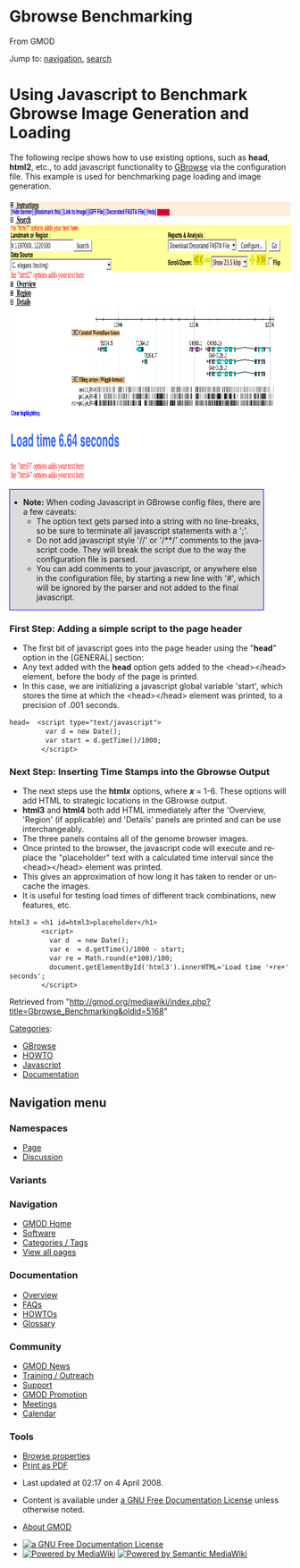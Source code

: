 <div id="mw-page-base" class="noprint">

</div>

<div id="mw-head-base" class="noprint">

</div>

<div id="content" class="mw-body" role="main">

<span id="top"></span>

<div id="mw-js-message" style="display:none;">

</div>



# <span dir="auto">Gbrowse Benchmarking</span>

<div id="bodyContent">

<div id="siteSub">

From GMOD

</div>

<div id="contentSub">

</div>

<div id="jump-to-nav" class="mw-jump">

Jump to: [navigation](#mw-navigation), [search](#p-search)

</div>

<div id="mw-content-text" class="mw-content-ltr" lang="en" dir="ltr">

# <span id="Using_Javascript_to_Benchmark_Gbrowse_Image_Generation_and_Loading" class="mw-headline">Using Javascript to Benchmark Gbrowse Image Generation and Loading</span>

The following recipe shows how to use existing options, such as
**head**, **html2**, etc., to add javascript functionality to
[GBrowse](GBrowse.1 "GBrowse") via the configuration file. This example
is used for benchmarking page loading and image generation.  
  

<div class="center">

<div class="floatnone">

<a href="File:BenchMark.png" class="image"><img
src="../mediawiki/images/7/7a/BenchMark.png" width="946" height="503"
alt="BenchMark.png" /></a>

</div>

</div>

  

<div style="width:90%;border:1px solid blue;background:gainsboro">

- **Note:** When coding Javascript in GBrowse config files, there are a
  few caveats:
  - The option text gets parsed into a string with no line-breaks, so be
    sure to terminate all javascript statements with a ';'.
  - Do not add javascript style '//' or '/\*\*/' comments to the
    javascript code. They will break the script due to the way the
    configuration file is parsed.
  - You can add comments to your javascript, or anywhere else in the
    configuration file, by starting a new line with '#', which will be
    ignored by the parser and not added to the final javascript.

</div>

### <span id="First_Step:_Adding_a_simple_script_to_the_page_header" class="mw-headline">First Step: Adding a simple script to the page header</span>

- The first bit of javascript goes into the page header using the
  "**head**" option in the \[GENERAL\] section:
- Any text added with the **head** option gets added to the
  \<head\>\</head\> element, before the body of the page is printed.
- In this case, we are initializing a javascript global variable
  'start', which stores the time at which the \<head\>\</head\> element
  was printed, to a precision of .001 seconds.

<!-- -->

    head=  <script type="text/javascript">
             var d = new Date();
             var start = d.getTime()/1000;
            </script>

### <span id="Next_Step:_Inserting_Time_Stamps_into_the_Gbrowse_Output" class="mw-headline">Next Step: Inserting Time Stamps into the Gbrowse Output</span>

- The next steps use the **html*x*** options, where ***x*** = 1-6. These
  options will add HTML to strategic locations in the GBrowse output.
- **html3** and **html4** both add HTML immediately after the 'Overview,
  'Region' (if applicable) and 'Details' panels are printed and can be
  use interchangeably.
- The three panels contains all of the genome browser images.
- Once printed to the browser, the javascript code will execute and
  replace the "placeholder" text with a calculated time interval since
  the \<head\>\</head\> element was printed.
- This gives an approximation of how long it has taken to render or
  un-cache the images.
- It is useful for testing load times of different track combinations,
  new features, etc.

<!-- -->

    html3 = <h1 id=html3>placeholder</h1>
            <script>
              var d  = new Date();
              var e  = d.getTime()/1000 - start;
              var re = Math.round(e*100)/100;
              document.getElementById('html3').innerHTML='Load time '+re+' seconds';
            </script>

</div>

<div class="printfooter">

Retrieved from
"<http://gmod.org/mediawiki/index.php?title=Gbrowse_Benchmarking&oldid=5168>"

</div>

<div id="catlinks" class="catlinks">

<div id="mw-normal-catlinks" class="mw-normal-catlinks">

[Categories](Special:Categories "Special:Categories"):

- [GBrowse](Category:GBrowse "Category:GBrowse")
- [HOWTO](Category:HOWTO "Category:HOWTO")
- [Javascript](Category:Javascript "Category:Javascript")
- [Documentation](Category:Documentation "Category:Documentation")

</div>

</div>

<div class="visualClear">

</div>

</div>

</div>

<div id="mw-navigation">

## Navigation menu

<div id="mw-head">



<div id="left-navigation">

<div id="p-namespaces" class="vectorTabs" role="navigation"
aria-labelledby="p-namespaces-label">

### Namespaces

- <span id="ca-nstab-main"><a href="Gbrowse_Benchmarking" accesskey="c"
  title="View the content page [c]">Page</a></span>
- <span id="ca-talk"><a
  href="http://gmod.org/mediawiki/index.php?title=Talk:Gbrowse_Benchmarking&amp;action=edit&amp;redlink=1"
  accesskey="t"
  title="Discussion about the content page [t]">Discussion</a></span>

</div>

<div id="p-variants" class="vectorMenu emptyPortlet" role="navigation"
aria-labelledby="p-variants-label">

### 

### Variants[](#)

<div class="menu">

</div>

</div>

</div>

<div id="right-navigation">





</div>



</div>

</div>

</div>

<div id="mw-panel">

<div id="p-logo" role="banner">

<a href="Main_Page"
style="background-image: url(../images/GMOD-cogs.png);"
title="Visit the main page"></a>

</div>

<div id="p-Navigation" class="portal" role="navigation"
aria-labelledby="p-Navigation-label">

### Navigation

<div class="body">

- <span id="n-GMOD-Home">[GMOD Home](Main_Page)</span>
- <span id="n-Software">[Software](GMOD_Components)</span>
- <span id="n-Categories-.2F-Tags">[Categories /
  Tags](Categories)</span>
- <span id="n-View-all-pages">[View all pages](Special:AllPages)</span>

</div>

</div>

<div id="p-Documentation" class="portal" role="navigation"
aria-labelledby="p-Documentation-label">

### Documentation

<div class="body">

- <span id="n-Overview">[Overview](Overview)</span>
- <span id="n-FAQs">[FAQs](Category:FAQ)</span>
- <span id="n-HOWTOs">[HOWTOs](Category:HOWTO)</span>
- <span id="n-Glossary">[Glossary](Glossary)</span>

</div>

</div>

<div id="p-Community" class="portal" role="navigation"
aria-labelledby="p-Community-label">

### Community

<div class="body">

- <span id="n-GMOD-News">[GMOD News](GMOD_News)</span>
- <span id="n-Training-.2F-Outreach">[Training /
  Outreach](Training_and_Outreach)</span>
- <span id="n-Support">[Support](Support)</span>
- <span id="n-GMOD-Promotion">[GMOD Promotion](GMOD_Promotion)</span>
- <span id="n-Meetings">[Meetings](Meetings)</span>
- <span id="n-Calendar">[Calendar](Calendar)</span>

</div>

</div>

<div id="p-tb" class="portal" role="navigation"
aria-labelledby="p-tb-label">

### Tools

<div class="body">


- <span id="t-smwbrowselink"><a href="Special:Browse/Gbrowse_Benchmarking" rel="smw-browse">Browse
  properties</a></span>
- <span id="t-pdf">[Print as
  PDF](http://gmod.org/mediawiki/index.php?title=Special:PdfPrint&page=Gbrowse_Benchmarking)</span>

</div>

</div>

</div>

</div>

<div id="footer" role="contentinfo">

- <span id="footer-info-lastmod">Last updated at 02:17 on 4 April
  2008.</span>
<!-- - <span id="footer-info-viewcount">31,585 page views.</span> -->
- <span id="footer-info-copyright">Content is available under
  <a href="http://www.gnu.org/licenses/fdl-1.3.html" class="external"
  rel="nofollow">a GNU Free Documentation License</a> unless otherwise
  noted.</span>

<!-- -->

- <span id="footer-places-about">[About
  GMOD](GMOD:About "GMOD:About")</span>

<!-- -->

- <span id="footer-copyrightico">[<img src="http://www.gnu.org/graphics/gfdl-logo-small.png" width="88"
  height="31" alt="a GNU Free Documentation License" />](http://www.gnu.org/licenses/fdl-1.3.html)</span>
- <span id="footer-poweredbyico">[<img
  src="../mediawiki/skins/common/images/poweredby_mediawiki_88x31.png"
  width="88" height="31" alt="Powered by MediaWiki" />](http://www.mediawiki.org/)
  [<img
  src="../mediawiki/extensions/SemanticMediaWiki/resources/images/smw_button.png"
  width="88" height="31" alt="Powered by Semantic MediaWiki" />](https://www.semantic-mediawiki.org/wiki/Semantic_MediaWiki)</span>

<div style="clear:both">

</div>

</div>
